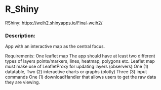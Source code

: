 # R_Shiny
RShiny: https://weih2.shinyapps.io/Final-weih2/
### Description:
App with an interactive map as the central focus.

Requirements:
One leaflet map
The app should have at least two different types of layers
points/markers, lines, heatmap, polygons etc.
Leaflet map must make use of LeafletProxy for updating layers (observers)
One (1) datatable,
Two (2) interactive charts or graphs (plotly)
Three (3) input commands
One (1) downloadHandler that allows users to get the raw data they are viewing.
